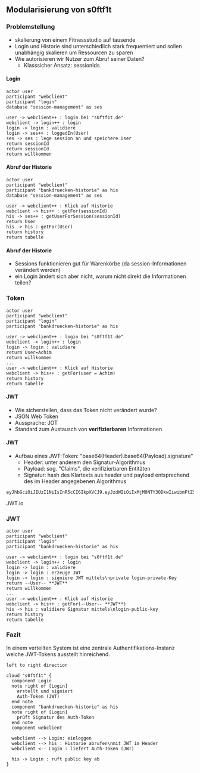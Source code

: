 ## Modularisierung von s0ftf1t

<!--s-->
### Problemstellung

* skalierung von einem Fitnessstudio auf tausende
* Login und Historie sind unterschiedlich stark frequentiert und sollen unabhängig skalieren um Ressourcen zu sparen
* Wie autorisieren wir Nutzer zum Abruf seiner Daten?
  * Klasssicher Ansatz: sessionIds

<!--v-->
#### Login

```puml
actor user
participant "webclient"
participant "login"
database "session-management" as ses

user -> webclient++ : login bei "s0ftf1t.de"
webclient -> login++ : login
login -> login : validiere
login -> ses++ : loggedIn(User)
ses -> ses : lege session an und speichere User
return sessionId
return sessionId
return willkommen
```

<!--v-->
#### Abruf der Historie

```puml
actor user
participant "webclient"
participant "bankdruecken-historie" as his
database "session-management" as ses

user -> webclient++ : Klick auf Historie
webclient -> his++ : getFor(sessionId)
his -> ses++ : getUserForSession(sessionId)
return User
his -> his : getFor(User)
return history
return tabelle
```

<!--v-->
#### Abruf der Historie

* Sessions funktionieren gut für Warenkörbe (da session-Informationen verändert werden)
* ein Login ändert sich aber nicht, warum nicht direkt die Informationen teilen?

<!--v-->
### Token

```puml
actor user
participant "webclient"
participant "login"
participant "bankdruecken-historie" as his

user -> webclient++ : login bei "s0ftf1t.de"
webclient -> login++ : login
login -> login : validiere
return User=Achim
return willkommen
...
user -> webclient++ : Klick auf Historie
webclient -> his++ : getFor(user = Achim)
return history
return tabelle
```

<!--v-->
#### JWT

* Wie sicherstellen, dass das Token nicht verändert wurde?
* JSON Web Token
* Aussprache: JOT
* Standard zum Austausch von **verifizierbaren** Informationen

<!--v-->
#### JWT

* Aufbau eines JWT-Token: "base64(Header).base64(Payload).signature"
  * Header: unter anderem den Signatur-Algorithmus
  * Payload: sog. "Claims", die verifizierbaren Entitäten
  * Signatur: hash des Klartexts aus header und payload entsprechend des im Header angegebenen Algorithmus
```
eyJhbGciOiJIUzI1NiIsInR5cCI6IkpXVCJ9.eyJzdWIiOiIxMjM0NTY3ODkwIiwibmFtZSI6IkpvaG4gRG9lIiwiaWF0IjoxNTE2MjM5MDIyfQ.SflKxwRJSMeKKF2QT4fwpMeJf36POk6yJV_adQssw5c
```
JWT.io


### JWT

```puml
actor user
participant "webclient"
participant "login"
participant "bankdruecken-historie" as his

user -> webclient++ : login bei "s0ftf1t.de"
webclient -> login++ : login
login -> login : validiere
login -> login : erzeuge JWT
login -> login : signiere JWT mittels\nprivate login-private-Key
return --User-- **JWT**
return willkommen
...
user -> webclient++ : Klick auf Historie
webclient -> his++ : getFor(--User-- **JWT**)
his -> his : validiere Signatur mittels\nlogin-public-key
return history
return tabelle
```

### Fazit

In einem verteilten System ist eine zentrale Authentifikations-Instanz welche JWT-Tokens ausstellt hinreichend.

```puml
left to right direction

cloud "s0ftf1t" {
  component Login
  note right of [Login]
    erstellt und signiert
    Auth-Token (JWT)
  end note
  component "bankdruecken-historie" as his
  note right of [Login]
    prüft Signatur des Auth-Token
  end note
  component webclient

  webclient --> Login: einloggen
  webclient --> his : Historie abrufen\nmit JWT im Header
  webclient <-- Login : liefert Auth-Token (JWT)

  his -> Login : ruft public key ab
}



```
